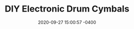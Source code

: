 ---
layout: post
title:  "DIY Electronic Drum Cymbals"
date:   2020-09-27 15:00:57 -0400
categories: DIY electronic drums cymbals trigger
---